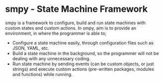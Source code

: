 # smpy - State Machine Framework
smpy is a framework to configure, build and run state machines with custom states and custom actions. In smpy, aim is to provide an environment, in where the programmer is able to;

- Configure a state machine easily, through configuration files such as JSON, YAML, etc.
- Build a state machine in the background, so the programmer will not be dealing with any unnecessary coding.
- Run state machine by sending events (can be custom objects, or just strings) and execute custom actions (pre-written packages, modules and functions) while running.
